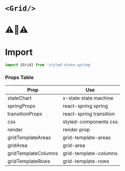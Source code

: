 
# ```<Grid/>```
# ⚠🚧⚠
<!-- STORY -->


# Import

```js
import {Grid} from 'styled-state-spring'

```


### Props Table
| Prop | Use |
| ------ | ------ |
| stateChart | x-state state machine |
| springProps | react-spring spring |
| transitionProps | react-spring transition |
| css | styled-components css |
| render | render prop |
| gridTemplateAreas | grid-template-areas |
| gridArea | grid-area |
| gridTemplateColumns | grid-template-columns  |
| gridTemplateRows | grid-template-rows  |
